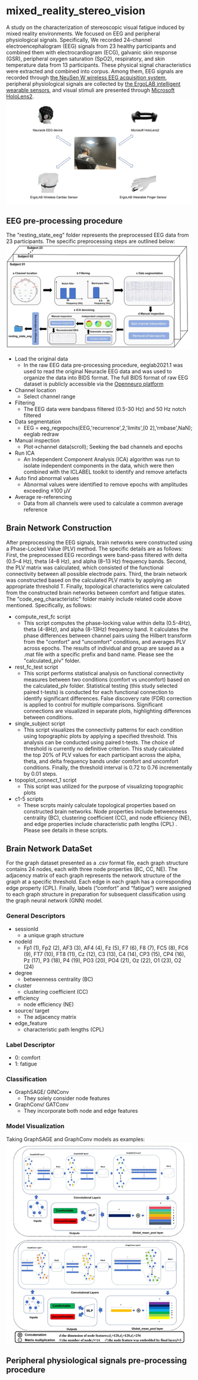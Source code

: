 # mixed_reality_stereo_vision
A study on the characterization of stereoscopic visual fatigue induced by mixed reality environments. We focused on EEG and peripheral physiological signals. Specifically, We recorded 24-channel electroencephalogram (EEG) signals from 23 healthy participants and combined them with electrocardiogram (ECG), galvanic skin response (GSR), peripheral oxygen saturation (SpO2), respiratory, and skin temperature data from 13 participants. These physical signal characteristics were extracted and combined into corpus. Among them, EEG signals are recorded through [the NeuSen W wireless EEG acquisition system](http://www.neuracle.cn/), peripheral physiological signals are collected by [the ErgoLAB intelligent wearable sensors](https://resources.ergolab.cn/), and visual stimuli are presented through [Microsoft HoloLens2](https://www.insight.com/en_US/shop/partner/microsoft/hardware/hololens.html).
 ![image](https://github.com/taochunguang2022/mixed_reality_stereo_vision/blob/main/device.jpg)
## EEG pre-processing procedure
The "resting_state_eeg" folder represents the preprocessed EEG data from 23 participants. The specific preprocessing steps are outlined below:
 ![image](https://github.com/taochunguang2022/mixed_reality_stereo_vision/blob/main/data_preprocessing.jpg)
- Load the original data
  - In the raw EEG data pre-processing procedure, eeglab2021.1 was used to read the original Neuracle EEG data and was used to organize the data into BIDS format. The full BIDS format of raw EEG dataset is publicly accessible via the [Openneuro platform](https://openneuro.org/datasets/ds005416}{https://openneuro.org/datasets/ds005416)
- Channel location
  - Select channel range
- Filtering
  - The EEG data were bandpass filtered (0.5-30 Hz) and 50 Hz notch filtered
- Data segmentation
  - EEG = eeg_regepochs(EEG,'recurrence',2,'limits',[0 2],'rmbase',NaN); eeglab redraw
- Manual inspection
  - Plot->channel data(scroll); Seeking the bad channels and epochs
- Run ICA
  - An Independent Component Analysis (ICA) algorithm was run to isolate independent components in the data, which were then combined with the ICLABEL toolkit to identify and remove artefacts 
- Auto find abnormal values
  - Abnormal values were identified to remove epochs with amplitudes exceeding ±100 µV
- Average re-referencing
  - Data from all channels were used to calculate a common average reference
## Brain Network Construction
After preprocessing the EEG signals, brain networks were constructed using a Phase-Locked Value (PLV) method. The specific details are as follows: First, the preprocessed EEG recordings were band-pass filtered with delta (0.5–4 Hz), theta (4–8 Hz), and alpha (8–13 Hz) frequency bands. Second, the PLV matrix was calculated, which consisted of the functional connectivity between all possible electrode pairs. Third, the brain network was constructed based on the calculated PLV matrix by applying an appropriate threshold T. Finally, topological characteristics were calculated from the constructed brain networks between comfort and fatigue states. The "code_eeg_characteristic" folder mainly include related code above mentioned. Specifically, as follows:
- compute_rest_fc script
  - This script computes the phase-locking value within delta (0.5-4Hz), theta (4-8Hz), and alpha (8-13Hz) frequency band. It calculates the phase differences between channel pairs using the Hilbert transform from the "comfort" and "uncomfort" conditions, and averages PLV across epochs. The results of individual and group are saved as a .mat file with a specific prefix and band name. Please see the "calculated_plv" folder.
- rest_fc_test script
  - This script performs statistical analysis on functional connectivity measures between two conditions (comfort vs uncomfort) based on the calculated_plv folder. Statistical testing (this study selected paired t-tests) is conducted for each functional connection to identify significant differences. False discovery rate (FDR) correction is applied to control for multiple comparisons. Significant connections are visualized in separate plots, highlighting differences between conditions.
- single_subject script
  - This script visualizes the connectivity patterns for each condition using topographic plots by applying a specified threshold. This analysis can be conducted using paired t-tests. The choice of threshold is currently no definitive criterion. This study calculated the top 20% of PLV values for each participant across the alpha, theta, and delta frequency bands under comfort and uncomfort conditions. Finally, the threshold interval is 0.72 to 0.76 incrementally by 0.01 steps.
 - topoplot_connect_1 script
   - This script was utilized for the purpose of visualizing topographic plots
 - c1-5 scripts
   - These scrpts mainly calculate topological properties based on constructed brain networks. Node properties include betweenness centrality (BC), clustering coefficient (CC), and node efficiency (NE), and edge properties include characteristic path lengths (CPL) . Please see details in these scripts.
## Brain Network DataSet
For the graph dataset presented as a .csv format file, each graph structure contains 24 nodes, each with three node properties (BC, CC, NE). The adjacency matrix of each graph represents the network structure of the graph at a specific threshold. Each edge in each graph has a corresponding edge property (CPL). Finally, labels (“comfort” and “fatigue”) were assigned to each graph structure in preparation for subsequent classification using the graph neural network (GNN) model.
### General Descriptors
 - sessionId
   - a unique graph structure
 - nodeId
   - Fp1 (1), Fp2 (2), AF3 (3), AF4 (4), Fz (5), F7 (6), F8 (7), FC5 (8), FC6 (9), FT7 (10), FT8 (11), Cz (12), C3 (13), C4 (14), CP3 (15), CP4 (16), Pz (17), P3 (18), P4 (19), PO3 (20), PO4 (21), Oz (22), O1 (23), O2 (24)
 - degree
   - betweenness centrality (BC)
 - cluster
   - clustering coefficient (CC)
 - efficiency
   - node efficiency (NE)
 - source/ target
   - The adjacency matrix
 - edge_feature
   - characteristic path lengths (CPL)
### Label Descriptor
 - 0: comfort
 - 1: fatigue
### Classification
 - GraphSAGE/ GINConv
   - They solely consider node features
 - GraphConv/ GATConv
   - They incorporate both node and edge features
### Model Visualization
   Taking GraphSAGE and GraphConv models as examples:
   ![image](https://github.com/taochunguang2022/mixed_reality_stereo_vision/blob/main/code_classification.jpg)
## Peripheral physiological signals pre-processing procedure
   

